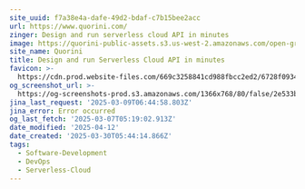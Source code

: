 ```yaml
---
site_uuid: f7a38e4a-dafe-49d2-bdaf-c7b15bee2acc
url: https://www.quorini.com/
zinger: Design and run serverless cloud API in minutes
image: https://quorini-public-assets.s3.us-west-2.amazonaws.com/open-graph-black.png
site_name: Quorini
title: Design and run Serverless Cloud API in minutes
favicon: >-
  https://cdn.prod.website-files.com/669c3258841cd988fbcc2ed2/6728f0934246dafe54738ae1_favicon-32x32.png
og_screenshot_url: >-
  https://og-screenshots-prod.s3.amazonaws.com/1366x768/80/false/2e533b1b9ee9318cea02432b2ef372cd61b226f24e96d0982d14ac773b6ad1f1.jpeg
jina_last_request: '2025-03-09T06:44:58.803Z'
jina_error: Error occurred
og_last_fetch: '2025-03-07T05:19:02.913Z'
date_modified: '2025-04-12'
date_created: '2025-03-30T05:44:14.866Z'
tags:
  - Software-Development
  - DevOps
  - Serverless-Cloud
---
```















